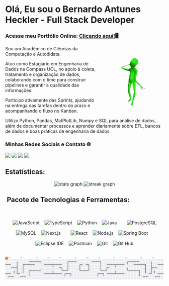 
<h1 align="left">Olá, Eu sou o Bernardo Antunes Heckler - Full Stack Developer</h1>
<h3 align="left">Acesse meu Portfólio Online: <a href="https://bernardoheckler.github.io/site-pessoal/">Clicando aqui!</a>🖥️</h3>



<img align="right" height="210" src="assets/green-alien.png"  />


<p align="justify">

Sou um Acadêmico de Ciências da Computação e Autodidata.
  
Atuo como Estagiário em Engenharia de Dados na Compass UOL, no apoio à coleta, tratamento e organização de dados, colaborando com o time para construir pipelines e garantir a qualidade das informações.

Participo ativamente das Sprints, ajudando na entrega das tarefas dentro do prazo e acompanhando o fluxo no Kanban.

Utilizo Python, Pandas, MatPlotLib, Numpy e SQL para análise de dados, além de documentar processos e aprender diariamente sobre ETL, bancos de dados e boas práticas de engenharia de dados.

<h3 align="left">Minhas Redes Sociais e Contato 🌐</h3>


[<img src="https://img.shields.io/badge/YouTube-c4302b.svg?logo=youtube" height="35">](https://youtube.com/@heckler201?si=3rMqkEKlE5ddQy2s)
[<img src="https://img.shields.io/badge/Gmail-ece9e9.svg?logo=gmail" height="35">](mailto:bernaheckler1@gmail.com)
[<img src="https://img.shields.io/badge/Instagram-ff0685.svg?logo=instagram" height="35">](https://www.instagram.com/berna.hcklr/)
[<img src="https://img.shields.io/badge/Linkedin-0047f9.svg?logo=linkedin" height="35">](https://www.linkedin.com/in/bernardo-heckler-645153305/)

<h2 align="left">Estatísticas: </h2>



<div align="center">
  

  <img src="https://github-readme-stats.vercel.app/api?username=bernardoheckler&hide_title=true&hide_rank=false&show_icons=true&include_all_commits=true&count_private=true&disable_animations=false&theme=gotham&locale=en&hide_border=true&order=1" height="150" alt="stats graph"/> 
 


  <img src="https://streak-stats.demolab.com/?user=bernardoheckler&locale=en&mode=daily&theme=gotham&hide_border=true&border_radius=10&order=3" height="150" alt="streak graph"  />
</div>


<div align="center">
  <h2 align="left">&nbsp;Pacote de Tecnologias e Ferramentas: </h2>
  <br>
  <div style="display: flex; flex-wrap: wrap; justify-content: center; gap: 16px; margin-top: 18px;">

  <img src="https://img.shields.io/badge/JavaScript-181920?style=for-the-badge&logo=javascript&logoColor=7CFC00" alt="JavaScript" />
  <img src="https://img.shields.io/badge/TypeScript-181920?style=for-the-badge&logo=typescript&logoColor=00FFB2" alt="TypeScript" />
  <img src="https://img.shields.io/badge/Python-181920?style=for-the-badge&logo=python&logoColor=00FFB2" alt="Python" />
  <!-- <img src="https://img.shields.io/badge/PHP-181920?style=for-the-badge&logo=php&logoColor=7CFC00" alt="PHP" /> -->
  <img src="https://img.shields.io/badge/Java-181920?style=for-the-badge&logo=openjdk&logoColor=00FFB2" alt="Java" />
  <!-- <img src="https://img.shields.io/badge/C++-181920?style=for-the-badge&logo=c%2b%2b&logoColor=7CFC00" alt="C++" /> -->
  <!-- <img src="https://img.shields.io/badge/C%23-181920?style=for-the-badge&logo=dotnet&logoColor=00FFB2" alt="C#" /> -->
  
  <br/>
  

  <img src="https://img.shields.io/badge/PostgreSQL-181920?style=for-the-badge&logo=postgresql&logoColor=7CFC00" alt="PostgreSQL" />
  <!-- <img src="https://img.shields.io/badge/SQLite-181920?style=for-the-badge&logo=sqlite&logoColor=00FFB2" alt="SQLite" /> -->
  <img src="https://img.shields.io/badge/MySQL-181920?style=for-the-badge&logo=mysql&logoColor=7CFC00" alt="MySQL" />
  <!-- <img src="https://img.shields.io/badge/MariaDB-181920?style=for-the-badge&logo=mariadb&logoColor=00FFB2" alt="MariaDB" /> -->
  <!-- <img src="https://img.shields.io/badge/Firebase-181920?style=for-the-badge&logo=firebase&logoColor=7CFC00" alt="Firebase" /> -->  
  <img src="https://img.shields.io/badge/Next.js-181920?style=for-the-badge&logo=next.js&logoColor=00FFB2" alt="Next.js" />
  
  <br/>

  <img src="https://img.shields.io/badge/React-181920?style=for-the-badge&logo=react&logoColor=7CFC00" alt="React" />
  <img src="https://img.shields.io/badge/Node.js-181920?style=for-the-badge&logo=node.js&logoColor=00FFB2" alt="Node.js" />
  <!-- <img src="https://img.shields.io/badge/Django-181920?style=for-the-badge&logo=django&logoColor=7CFC00" alt="Django" /> -->
  <!-- <img src="https://img.shields.io/badge/FastAPI-181920?style=for-the-badge&logo=fastapi&logoColor=00FFB2" alt="FastAPI" /> -->
  <img src="https://img.shields.io/badge/SpringBoot-181920?style=for-the-badge&logo=springboot&logoColor=00FFB2" alt="Spring Boot" />

  <br/>
  
  <img src="https://img.shields.io/badge/IDE-181920?style=for-the-badge&logo=eclipse" alt="Eclipse IDE" >
  <img src="https://img.shields.io/badge/Postman-181920?style=for-the-badge&logo=postman" alt="Postman">
  <img src="https://img.shields.io/badge/Git-181920?style=for-the-badge&logo=git" alt="Git" >
  <img src="https://img.shields.io/badge/Git%20hub-181920?style=for-the-badge&logo=github" alt="Git Hub" >




  </div>
</div>
<br><br> 

<picture>
  <source media="(prefers-color-scheme: dark)" srcset="https://raw.githubusercontent.com/bernardoheckler/bernardoheckler/output/pacman-contribution-graph-dark.svg">
  <source media="(prefers-color-scheme: light)" srcset="https://raw.githubusercontent.com/bernardoheckler/bernardoheckler/output/pacman-contribution-graph.svg">
  <img alt="pacman contribution graph" src="https://raw.githubusercontent.com/bernardoheckler/bernardoheckler/output/pacman-contribution-graph.svg">
</picture>
